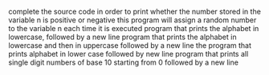 complete the source code in order to print whether the number stored in the variable n is positive or negative
 this program will assign a random number to the variable n each time it is executed
program that prints the alphabet in lowercase, followed by a new line
program that prints the alphabet in lowercase and then in uppercase followed by a new line
the program that prints alphabet in lower case followed by new line
program that prints all single digit numbers of base 10 starting from 0 followed by a new line
